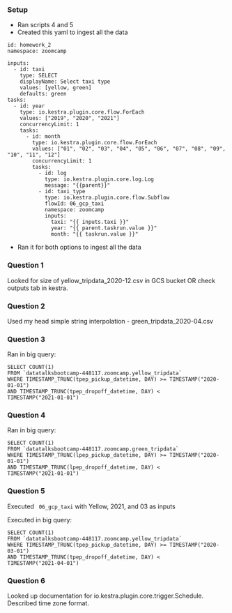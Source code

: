 
### Setup
- Ran scripts 4 and 5
- Created this yaml to ingest all the data
```
id: homework_2
namespace: zoomcamp

inputs: 
  - id: taxi
    type: SELECT
    displayName: Select taxi type
    values: [yellow, green]
    defaults: green
tasks:
  - id: year
    type: io.kestra.plugin.core.flow.ForEach
    values: ["2019", "2020", "2021"]
    concurrencyLimit: 1
    tasks:
      - id: month
        type: io.kestra.plugin.core.flow.ForEach
        values: ["01", "02", "03", "04", "05", "06", "07", "08", "09", "10", "11", "12"]
        concurrencyLimit: 1
        tasks:
          - id: log
            type: io.kestra.plugin.core.log.Log
            message: "{{parent}}"
          - id: taxi_type
            type: io.kestra.plugin.core.flow.Subflow
            flowId: 06_gcp_taxi
            namespace: zoomcamp
            inputs: 
              taxi: "{{ inputs.taxi }}"
              year: "{{ parent.taskrun.value }}"
              month: "{{ taskrun.value }}"
```
- Ran it for both options to ingest all the data

### Question 1

Looked for size of yellow_tripdata_2020-12.csv in GCS bucket OR check outputs tab in kestra.

### Question 2

Used my head simple string interpolation - green_tripdata_2020-04.csv

### Question 3

Ran in big query:
```
SELECT COUNT(1) 
FROM `datatalksbootcamp-448117.zoomcamp.yellow_tripdata` 
WHERE TIMESTAMP_TRUNC(tpep_pickup_datetime, DAY) >= TIMESTAMP("2020-01-01")
AND TIMESTAMP_TRUNC(tpep_dropoff_datetime, DAY) <
TIMESTAMP("2021-01-01")
```
### Question 4

Ran in big query: 
```
SELECT COUNT(1) 
FROM `datatalksbootcamp-448117.zoomcamp.green_tripdata` 
WHERE TIMESTAMP_TRUNC(lpep_pickup_datetime, DAY) >= TIMESTAMP("2020-01-01")
AND TIMESTAMP_TRUNC(lpep_dropoff_datetime, DAY) <
TIMESTAMP("2021-01-01")
```

### Question 5
Executed ` 06_gcp_taxi` with Yellow, 2021, and 03 as inputs

Executed in big query:
```
SELECT COUNT(1) 
FROM `datatalksbootcamp-448117.zoomcamp.yellow_tripdata` 
WHERE TIMESTAMP_TRUNC(tpep_pickup_datetime, DAY) >= TIMESTAMP("2020-03-01")
AND TIMESTAMP_TRUNC(tpep_dropoff_datetime, DAY) <
TIMESTAMP("2021-04-01")
```

### Question 6

Looked up documentation for io.kestra.plugin.core.trigger.Schedule. Described time zone format. 